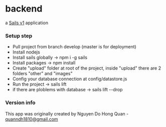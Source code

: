 # backend

a [Sails v1](https://sailsjs.com) application


### Setup step

+ Pull project from branch develop (master is for deployment)
+ Install nodejs
+ Install sails globally -> npm i -g sails
+ Install packages -> npm install
+ Create "upload" folder at root of the project, inside "upload" there are 2 folders "other" and "images"
+ Config your database connection at config/datastore.js
+ Run the project -> sails lift
+ if there are ploblems with database -> sails lift --drop


### Version info

This app was originally created by Nguyen Do Hong Quan - quanndh1810@gmail.com

<!-- Internally, Sails used [`sails-generate@1.16.13`](https://github.com/balderdashy/sails-generate/tree/v1.16.13/lib/core-generators/new). -->



<!--
Note:  Generators are usually run using the globally-installed `sails` CLI (command-line interface).  This CLI version is _environment-specific_ rather than app-specific, thus over time, as a project's dependencies are upgraded or the project is worked on by different developers on different computers using different versions of Node.js, the Sails dependency in its package.json file may differ from the globally-installed Sails CLI release it was originally generated with.  (Be sure to always check out the relevant [upgrading guides](https://sailsjs.com/upgrading) before upgrading the version of Sails used by your app.  If you're stuck, [get help here](https://sailsjs.com/support).)
-->


